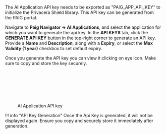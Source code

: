 The AI Application API key needs to be exported as "PAIG_APP_API_KEY" to initialize the Privacera Shield library. This API key can be generated from the PAIG portal.

Navigate to **Paig Navigator -> AI Applications**, and select the application for which you want to generate the api key. In the **API KEYS** tab, click the **GENERATE API KEY** button in the top-right corner to generate an API key. Provide a **Name** and **Description**, along with a **Expiry**, or select the **Max Validity (1 year)** checkbox to set default expiry.

Once you generate the API key you can view it clicking on eye icon. Make sure to copy and store the key securely.

<figure markdown>
<script src="https://fast.wistia.com/player.js" async></script><script src="https://fast.wistia.com/embed/pb1tq9f0s6.js" async type="module"></script><style>wistia-player[media-id='pb1tq9f0s6']:not(:defined) { background: center / contain no-repeat url('https://fast.wistia.com/embed/medias/pb1tq9f0s6/swatch'); display: inline-block; filter: blur(5px); }</style> <wistia-player media-id="pb1tq9f0s6" wistia-popover="true" style="width: 150px;height: 106px;"></wistia-player>
<figcaption>AI Application API key</figcaption>
</figure>

!!! info "API Key Generation"
    Once the Api Key is generated, it will not be displayed again. Ensure you copy and securely store it immediately after generation.
